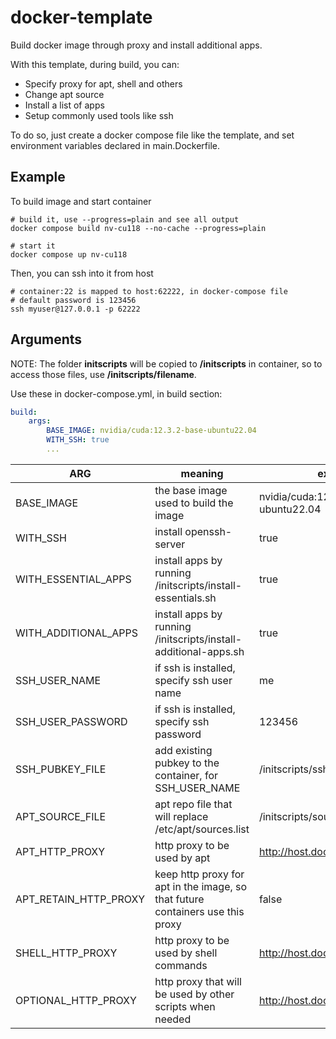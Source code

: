 # docker-template
Build docker image through proxy and install additional apps.

With this template, during build, you can:
- Specify proxy for apt, shell and others
- Change apt source
- Install a list of apps
- Setup commonly used tools like ssh

To do so, just create a docker compose file like the template, and set environment variables declared in main.Dockerfile.

## Example

To build image and start container
```Shell
# build it, use --progress=plain and see all output
docker compose build nv-cu118 --no-cache --progress=plain

# start it
docker compose up nv-cu118
```

Then, you can ssh into it from host
```Shell
# container:22 is mapped to host:62222, in docker-compose file
# default password is 123456
ssh myuser@127.0.0.1 -p 62222
```

## Arguments

NOTE: The folder **initscripts** will be copied to **/initscripts** in container, so to access those files, use **/initscripts/filename**.

Use these in docker-compose.yml, in build section:

```yaml
build:
    args:
        BASE_IMAGE: nvidia/cuda:12.3.2-base-ubuntu22.04
        WITH_SSH: true
        ...
```

| ARG                  | meaning                                                        | example                             |
|----------------------|----------------------------------------------------------------|-------------------------------------|
| BASE_IMAGE           | the base image used to build the image                         | nvidia/cuda:12.3.2-base-ubuntu22.04 |
| WITH_SSH             | install openssh-server                                         | true                                |
| WITH_ESSENTIAL_APPS  | install apps by running /initscripts/install-essentials.sh      | true                                |
| WITH_ADDITIONAL_APPS | install apps by running /initscripts/install-additional-apps.sh | true                                |
| SSH_USER_NAME        | if ssh is installed, specify ssh user name                     | me                               |
| SSH_USER_PASSWORD    | if ssh is installed, specify ssh password                      | 123456                              |
| SSH_PUBKEY_FILE    | add existing pubkey to the container, for SSH_USER_NAME         | /initscripts/sshkey/mykey.rsa.pub   |
| APT_SOURCE_FILE      | apt repo file that will replace /etc/apt/sources.list          | /initscripts/sources-tsinghua.list  |
| APT_HTTP_PROXY       | http proxy to be used by apt                                   | http://host.docker.internal:7890    |
| APT_RETAIN_HTTP_PROXY | keep http proxy for apt in the image, so that future containers use this proxy | false |
| SHELL_HTTP_PROXY     | http proxy to be used by shell commands                        | http://host.docker.internal:7890    |
| OPTIONAL_HTTP_PROXY  | http proxy that will be used by other scripts when needed      | http://host.docker.internal:7890    |
